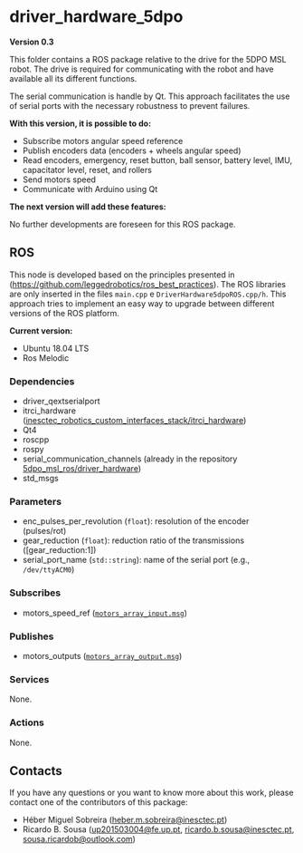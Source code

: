 # driver_hardware_5dpo

**Version 0.3**

This folder contains a ROS package relative to the drive for the 5DPO MSL
robot. The drive is required for communicating with the robot and have 
available all its different functions.

The serial communication is handle by Qt. This approach facilitates the use of
serial ports with the necessary robustness to prevent failures.

**With this version, it is possible to do:**

- Subscribe motors angular speed reference 
- Publish encoders data (encoders + wheels angular speed)
- Read encoders, emergency, reset button, ball sensor, battery level, IMU, 
  capacitator level, reset, and rollers
- Send motors speed
- Communicate with Arduino using Qt 

**The next version will add these features:**

No further developments are foreseen for this ROS package.

## ROS

This node is developed based on the principles presented in
(https://github.com/leggedrobotics/ros_best_practices). The ROS libraries
are only inserted in the files `main.cpp` e `DriverHardware5dpoROS.cpp/h`.
This approach tries to implement an easy way to upgrade between different
versions of the ROS platform.

**Current version:**

- Ubuntu 18.04 LTS
- Ros Melodic

### Dependencies

- driver_qextserialport
- itrci_hardware ([inesctec_robotics_custom_interfaces_stack/itrci_hardware](https://gitlab.inesctec.pt/CRIIS/inesctec_robotics_custom_interfaces_stack/-/tree/master/itrci_hardware))
- Qt4
- roscpp
- rospy
- serial_communication_channels (already in the repository
  [5dpo_msl_ros/driver_hardware](https://git.fe.up.pt/5dpo/5dpo_msl_ros/driver_hardware))
- std_msgs

### Parameters

- enc_pulses_per_revolution (`float`): resolution of the encoder (pulses/rot)
- gear_reduction (`float`): reduction ratio of the transmissions 
  (\[gear_reduction:1\])
- serial_port_name (`std::string`): name of the serial port (e.g., 
  `/dev/ttyACM0`)

### Subscribes

- motors_speed_ref ([`motors_array_input.msg`](https://gitlab.inesctec.pt/CRIIS/inesctec_robotics_custom_interfaces_stack/-/blob/master/itrci_hardware/msg/motors_array_input.msg))

### Publishes

- motors_outputs ([`motors_array_output.msg`](https://gitlab.inesctec.pt/CRIIS/inesctec_robotics_custom_interfaces_stack/-/blob/master/itrci_hardware/msg/motors_array_output.msg))

### Services

None.

### Actions

None.

## Contacts

If you have any questions or you want to know more about this work, please
contact one of the contributors of this package:

- Héber Miguel Sobreira (heber.m.sobreira@inesctec.pt)
- Ricardo B. Sousa (up201503004@fe.up.pt, ricardo.b.sousa@inesctec.pt,
  sousa.ricardob@outlook.com)